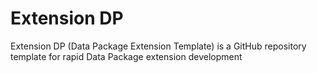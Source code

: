 # Extension DP

Extension DP (Data Package Extension Template) is a GitHub repository template for rapid Data Package extension development
